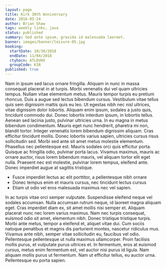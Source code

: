 ```yaml
---
layout: page
title: Kirk 30th Anniversary
date: 2016-05-24
author: Brian Shaw
tags: weekly links, java
status: published
summary: Sed ante ipsum, gravida id malesuada laoreet.
banner: images/banner/leisure-05.jpg
booking:
  startDate: 10/30/2018
  endDate: 11/04/2018
  ctyhocn: ATLDVHX
  groupCode: K3A
published: true
---
```

Nam in ipsum sed lacus ornare fringilla. Aliquam in nunc in massa consequat placerat in at turpis. Morbi venenatis dui vel quam ultricies tempus. Nullam vitae elementum metus. Mauris tempor turpis eu pretium rhoncus. Duis a augue sed lectus bibendum cursus. Vestibulum vitae tellus quis sem dignissim mattis quis eu leo. Ut egestas nibh nec nisl ultrices, vitae dignissim dolor lobortis. Aliquam enim ipsum, sodales a justo quis, tincidunt commodo dui.
Donec lobortis interdum ipsum, in lobortis tellus. Aenean sed lacinia justo, pulvinar ultricies urna. In eu magna in metus bibendum condimentum. Mauris eget nunc hendrerit, pharetra mi non, blandit tortor. Integer venenatis lorem bibendum dignissim aliquam. Cras efficitur tincidunt mollis. Donec lobortis varius sapien, ultricies cursus risus sollicitudin sed. Morbi sed ante sit amet metus molestie elementum. Phasellus nec pellentesque est. Mauris sodales orci quis efficitur porta. Quisque ac fringilla odio, pulvinar porta lacus. Vivamus maximus, mauris ac ornare auctor, risus lorem bibendum mauris, vel aliquam tortor elit eget nulla. Praesent nec est molestie, pulvinar lorem tempus, eleifend ante. Donec imperdiet augue at sagittis tristique.

* Fusce imperdiet lectus ac elit porttitor, a pellentesque nibh ornare
* Donec tempus enim et mauris cursus, nec tincidunt lectus cursus
* Etiam ut odio vel eros malesuada maximus nec vel sapien.

In ac turpis vitae orci semper vulputate. Suspendisse eleifend neque vel sodales accumsan. Nulla accumsan rutrum neque, id laoreet magna aliquam eget. Cras imperdiet diam ex, sit amet mollis nisi semper et. Aliquam placerat nunc nec lorem varius maximus. Nam nec turpis consequat, euismod odio sit amet, elementum nibh. Donec tristique tristique turpis. Morbi ante metus, tempor a eleifend et, aliquet vitae dui. Cum sociis natoque penatibus et magnis dis parturient montes, nascetur ridiculus mus. Vivamus ante nibh, semper vitae sollicitudin eu, faucibus vel odio. Pellentesque pellentesque ut nulla maximus ullamcorper. Proin facilisis mollis purus, et vulputate purus ultrices et. In fermentum, eros at euismod cursus, metus enim fermentum est, vel auctor nisi purus id ligula. Nam aliquam mollis purus ut fermentum. Nam ut efficitur tellus, eu auctor urna. Pellentesque eu porta sapien.
